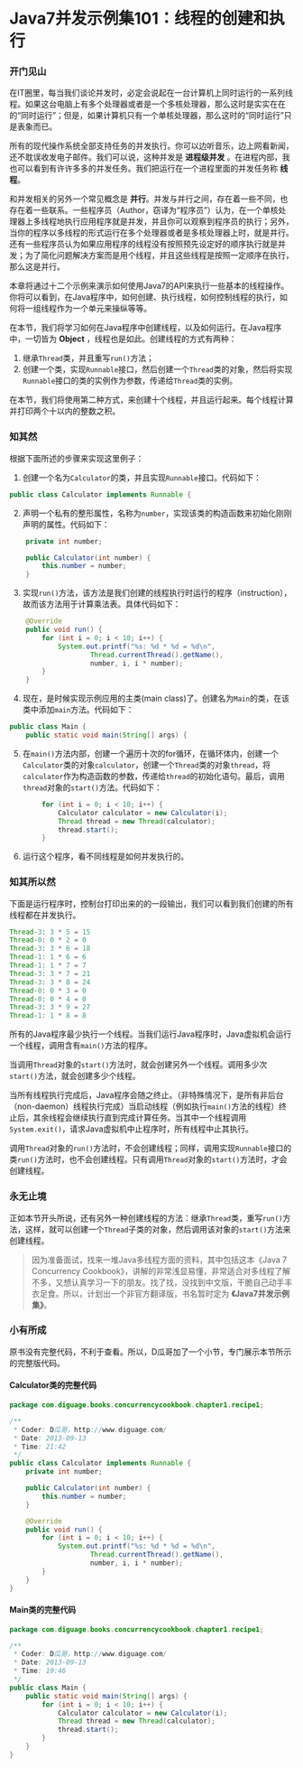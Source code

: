 # Java7并发示例集101：线程的创建和执行

### 开门见山

在IT圈里，每当我们谈论并发时，必定会说起在一台计算机上同时运行的一系列线程。如果这台电脑上有多个处理器或者是一个多核处理器，那么这时是实实在在的“同时运行”；但是，如果计算机只有一个单核处理器，那么这时的“同时运行”只是表象而已。

所有的现代操作系统全部支持任务的并发执行。你可以边听音乐，边上网看新闻，还不耽误收发电子邮件。我们可以说，这种并发是 **进程级并发** 。在进程内部，我也可以看到有许许多多的并发任务。我们把运行在一个进程里面的并发任务称 **线程**。

和并发相关的另外一个常见概念是 **并行**。并发与并行之间，存在着一些不同，也存在着一些联系。一些程序员（Author，窃译为“程序员”）认为，在一个单核处理器上多线程地执行应用程序就是并发，并且你可以观察到程序员的执行；另外，当你的程序以多线程的形式运行在多个处理器或者是多核处理器上时，就是并行。还有一些程序员认为如果应用程序的线程没有按照预先设定好的顺序执行就是并发；为了简化问题解决方案而是用个线程，并且这些线程是按照一定顺序在执行，那么这是并行。

本章将通过十二个示例来演示如何使用Java7的API来执行一些基本的线程操作。你将可以看到，在Java程序中，如何创建、执行线程，如何控制线程的执行，如何将一组线程作为一个单元来操纵等等。

在本节，我们将学习如何在Java程序中创建线程，以及如何运行。在Java程序中，一切皆为 **Object** ，线程也是如此。创建线程的方式有两种：

1. 继承`Thread`类，并且重写`run()`方法；
2. 创建一个类，实现`Runnable`接口，然后创建一个`Thread`类的对象，然后将实现`Runnable`接口的类的实例作为参数，传递给`Thread`类的实例。

在本节，我们将使用第二种方式，来创建十个线程，并且运行起来。每个线程计算并打印两个十以内的整数之积。

### 知其然

根据下面所述的步骤来实现这里例子：

1. 创建一个名为`Calculator`的类，并且实现`Runnable`接口。代码如下：
```Java
public class Calculator implements Runnable {
```

2. 声明一个私有的整形属性，名称为`number`，实现该类的构造函数来初始化刚刚声明的属性。代码如下：
```Java
    private int number;

    public Calculator(int number) {
        this.number = number;
    }
```

3. 实现`run()`方法，该方法是我们创建的线程执行时运行的程序（instruction），故而该方法用于计算乘法表。具体代码如下：
```Java
    @Override
    public void run() {
        for (int i = 0; i < 10; i++) {
            System.out.printf("%s: %d * %d = %d\n",
                    Thread.currentThread().getName(),
                    number, i, i * number);
        }
    }
```

4. 现在，是时候实现示例应用的主类(main class)了。创建名为`Main`的类，在该类中添加`main`方法。代码如下：
```Java
public class Main {
    public static void main(String[] args) {
```

5. 在`main()`方法内部，创建一个遍历十次的for循环，在循环体内，创建一个`Calculator`类的对象`calculator`，创建一个`Thread`类的对象`thread`，将`calculator`作为构造函数的参数，传递给`thread`的初始化语句。最后，调用`thread`对象的`start()`方法。代码如下：
```Java
        for (int i = 0; i < 10; i++) {
            Calculator calculator = new Calculator(i);
            Thread thread = new Thread(calculator);
            thread.start();
        }
```

6. 运行这个程序，看不同线程是如何并发执行的。

### 知其所以然

下面是运行程序时，控制台打印出来的的一段输出，我们可以看到我们创建的所有线程都在并发执行。

```Java
Thread-3: 3 * 5 = 15
Thread-0: 0 * 2 = 0
Thread-3: 3 * 6 = 18
Thread-1: 1 * 6 = 6
Thread-1: 1 * 7 = 7
Thread-3: 3 * 7 = 21
Thread-3: 3 * 8 = 24
Thread-0: 0 * 3 = 0
Thread-0: 0 * 4 = 0
Thread-3: 3 * 9 = 27
Thread-1: 1 * 8 = 8
```
所有的Java程序最少执行一个线程。当我们运行Java程序时，Java虚拟机会运行一个线程，调用含有`main()`方法的程序。

当调用`Thread`对象的`start()`方法时，就会创建另外一个线程。调用多少次`start()`方法，就会创建多少个线程。

当所有线程执行完成后，Java程序会随之终止。（非特殊情况下，是所有非后台（non-daemon）线程执行完成）当启动线程（例如执行`main()`方法的线程）终止后，其余线程会继续执行直到完成计算任务。当其中一个线程调用`System.exit()`，请求Java虚拟机中止程序时，所有线程中止其执行。

调用`Thread`对象的`run()`方法时，不会创建线程；同样，调用实现`Runnable`接口的类`run()`方法时，也不会创建线程。只有调用`Thread`对象的`start()`方法时，才会创建线程。


### 永无止境

正如本节开头所说，还有另外一种创建线程的方法：继承`Thread`类，重写`run()`方法，这样，就可以创建一个`Thread`子类的对象，然后调用该对象的`start()`方法来创建线程。

>因为准备面试，找来一堆Java多线程方面的资料，其中包括这本《Java 7 Concurrency Cookbook》，讲解的非常浅显易懂，非常适合对多线程了解不多，又想认真学习一下的朋友。找了找，没找到中文版，干脆自己动手丰衣足食。所以，计划出一个非官方翻译版，书名暂时定为 **《Java7并发示例集》**。

### 小有所成
原书没有完整代码，不利于查看。所以，D瓜哥加了一个小节，专门展示本节所示的完整版代码。

#### Calculator类的完整代码
```Java
package com.diguage.books.concurrencycookbook.chapter1.recipe1;

/**
 * Coder: D瓜哥，http://www.diguage.com/
 * Date: 2013-09-13
 * Time: 21:42
 */
public class Calculator implements Runnable {
    private int number;

    public Calculator(int number) {
        this.number = number;
    }

    @Override
    public void run() {
        for (int i = 0; i < 10; i++) {
            System.out.printf("%s: %d * %d = %d\n",
                    Thread.currentThread().getName(),
                    number, i, i * number);
        }
    }
}
```

#### Main类的完整代码
```Java
package com.diguage.books.concurrencycookbook.chapter1.recipe1;

/**
 * Coder: D瓜哥，http://www.diguage.com/
 * Date: 2013-09-13
 * Time: 19:46
 */
public class Main {
    public static void main(String[] args) {
        for (int i = 0; i < 10; i++) {
            Calculator calculator = new Calculator(i);
            Thread thread = new Thread(calculator);
            thread.start();
        }
    }
}
```